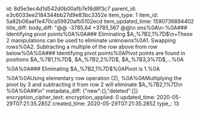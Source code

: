id: 8d5e3ec4d1d542d0b00afb7e18d8f3c7
parent_id: e3c6033ee2184344bb27d9e83bc3352e
item_type: 1
item_id: 5a82b06aa11e470ca59920afb5102ecd
item_updated_time: 1590736894402
title_diff: 
body_diff: "@@ -3785,64 +3785,567 @@\n ons%0A\n-%0A### Identifying pivot points%0A%0A### Eliminating $A_%7B2,1%7D$\n+These 2 manipulations can be used to eliminate unknowns%0A1. Swapping rows%0A2. Subtracting a multiple of the row above from row below%0A%0A### Identifying pivot points%0APivot points are found in positions $A_%7B1,1%7D$, $A_%7B2,2%7D$, $A_%7B3,3%7D$,...%0A$$%0A%5Cbegin%7Bbmatrix%7D%0A%5Cboxed%7B1%7D&2&1&&2%5C%5C%0A3&%5Cboxed%7B8%7D&1&&12%5C%5C%0A0&4&%5Cboxed%7B1%7D&&2%0A%5Cend%7Bbmatrix%7D%0A$$%0A%0A### Eliminating $A_%7B2,1%7D$%0APivot is 1.%0A$$%0A%5Cbegin%7Bbmatrix%7D%0A%5Cboxed%7B1%7D&2&1&&2%5C%5C%0A3&8&1&&12%5C%5C%0A0&4&1&&2%0A%5Cend%7Bbmatrix%7D%0A$$%0A%0AUsing elementary row operation (2), %0A%0AMultiplying the pivot by 3 and subtracting it from row 2 will eliminate $A_%7B2,1%7D\n %0A%0A##\n"
metadata_diff: {"new":{},"deleted":[]}
encryption_cipher_text: 
encryption_applied: 0
updated_time: 2020-05-29T07:21:35.285Z
created_time: 2020-05-29T07:21:35.285Z
type_: 13